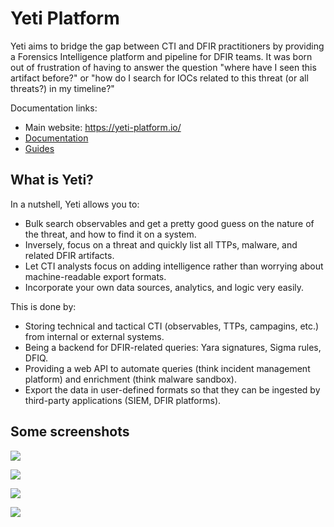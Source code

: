 # Yeti Platform

Yeti aims to bridge the gap between CTI and DFIR practitioners by providing a
Forensics Intelligence platform and pipeline for DFIR teams. It was born out of frustration
of having to answer the question "where have I seen this artifact before?" or
"how do I search for IOCs related to this threat (or all threats?) in my timeline?"

Documentation links:

* Main website: https://yeti-platform.io/
* [Documentation](https://yeti-platform.io/docs)
* [Guides](https://yeti-platform.io/guides)

## What is Yeti?

In a nutshell, Yeti allows you to:

- Bulk search observables and get a pretty good guess on the nature of the
  threat, and how to find it on a system.
- Inversely, focus on a threat and quickly list all TTPs, malware, and related
  DFIR artifacts.
- Let CTI analysts focus on adding intelligence rather than worrying about
  machine-readable export formats.
- Incorporate your own data sources, analytics, and logic very easily.

This is done by:

- Storing technical and tactical CTI (observables, TTPs, campagins, etc.) from
  internal or external systems.
- Being a backend for DFIR-related queries: Yara signatures, Sigma rules, DFIQ.
- Providing a web API to automate queries (think incident management platform)
  and enrichment (think malware sandbox).
- Export the data in user-defined formats so that they can be ingested by
  third-party applications (SIEM, DFIR platforms).

## Some screenshots

![](https://yeti-platform.io/scattered.png)

![](https://yeti-platform.io/attack.png)

![](https://yeti-platform.io/vuln.png)

![](https://yeti-platform.io/intrusionset.png)
